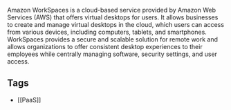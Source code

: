 Amazon WorkSpaces is a cloud-based service provided by Amazon Web Services (AWS) that offers virtual desktops for users. It allows businesses to create and manage virtual desktops in the cloud, which users can access from various devices, including computers, tablets, and smartphones. WorkSpaces provides a secure and scalable solution for remote work and allows organizations to offer consistent desktop experiences to their employees while centrally managing software, security settings, and user access.


## Tags
- [[PaaS]]